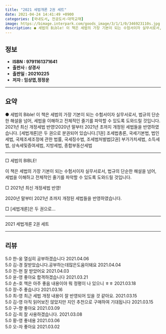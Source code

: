 ```yaml
---
title: "2021 세법개론 2권 세트"
date: 2021-04-24 14:41:49 +0900
categories: [국내도서, 전공도서-대학교재]
image: https://bimage.interpark.com/goods_image/3/1/1/0/346923110s.jpg
description: ● 세법의 Bible! 이 책은 세법의 가장 기본이 되는 수험서이자 실무서로서, 법규의 단순한 해설을 넘어, 세법을 이해하고 전체적인 줄기를 파악할 수 있도록 도와드릴 것입니다. 2021년 최신 개정세법 반영!2020년 말부터 2021년 초까지 개정된 세법들을 반영하였습니다. [세법개
---
```


## **정보**

- **ISBN : 9791161371641**
- **출판사 : 상경사**
- **출판일 : 20210225**
- **저자 : 임상엽,정정운**

------



## **요약**

●  세법의 Bible! 이 책은 세법의 가장 기본이 되는 수험서이자 실무서로서, 법규의 단순한 해설을 넘어, 세법을 이해하고 전체적인 줄기를 파악할 수 있도록 도와드릴 것입니다. 2021년 최신 개정세법 반영!2020년 말부터 2021년 초까지 개정된 세법들을 반영하였습니다. [세법개론]은 두 권으로 분권되어 있습니다.[1권] 조세법총론, 국세기본법, 법인세법, 국제조세조정에 관한 법률, 국세징수법, 조세범처벌법[2권] 부가가치세법, 소득세법, 상속세및증여세법, 지방세법, 종합부동산세법

------

□ 세법의 BIBLE!
 
이 책은 세법의 가장 기본이 되는 수험서이자 실무서로서, 법규의 단순한 해설을 넘어, 세법을 이해하고 전체적인 줄기를 파악할 수 있도록 도와드릴 것입니다. 
 
□ 2021년 최신 개정세법 반영!
 
2020년 말부터 2021년 초까지 개정된 세법들을 반영하였습니다. 
 
□ [세법개론]은 두 권으로... 

------


2021 세법개론 2권 세트 

------


## **리뷰** 

5.0 한-웅 열심히 공부하겠습니다 2021.04.06 <br/>5.0 김-경 잘받았습니다.공부하는데많은도움이돼요 2021.04.04 <br/>5.0 전-현 잘 받았어요 2021.04.03 <br/>5.0 윤-영 좋아요 합격하겠습니다 2021.03.21 <br/>5.0 손-호 책은 아주 좋음 내용이야 뭐 정평이 나 있으니 ㅎㅎ 2021.03.18 <br/>5.0 장-주 좋습니다 2021.03.16 <br/>5.0 최-영 최근 세법 개정 내용이 잘 반영되어 있을 것 같아요. 2021.03.15 <br/>5.0 김-영 아직 읽어보진 않았지만 지인 추천으로 구매하여 기대됩니다 2021.03.15 <br/>5.0 구-향 좋아요 2021.03.09 <br/>5.0 김-희 잘 사용하겠습니다. 2021.03.08 <br/>5.0 황-영 좋네용 2021.03.06 <br/>5.0 오-자 좋아요 2021.03.02 <br/>
